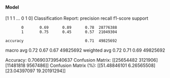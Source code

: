 #### Model
[1 1 1 ... 0 1 0]
Classification Report:
              precision    recall  f1-score   support

           0       0.69      0.89      0.78  28776388
           1       0.75      0.45      0.57  21049304

    accuracy                           0.71  49825692
   macro avg       0.72      0.67      0.67  49825692
weighted avg       0.72      0.71      0.69  49825692

Accuracy: 0.706903739540637
Confusion Matrix:
[[25654482  3121906]
 [11481818  9567486]]
Confusion Matrix (%):
[[51.48846101  6.26565508]
 [23.04397097 19.20191294]]
